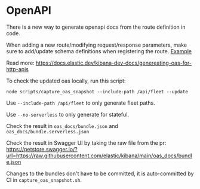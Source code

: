# OpenAPI

There is a new way to generate openapi docs from the route definition in code.

When adding a new route/modifying request/response parameters, make sure to add/update schema definitions when registering the route.
[Example](https://github.com/elastic/kibana/blob/main/x-pack/platform/plugins/shared/fleet/server/routes/agent/index.ts#L96-L123)

Read more: https://docs.elastic.dev/kibana-dev-docs/genereating-oas-for-http-apis

To check the updated oas locally, run this script:

```
node scripts/capture_oas_snapshot --include-path /api/fleet --update
```

Use `--include-path /api/fleet` to only generate fleet paths.

Use `--no-serverless` to only generate for stateful.

Check the result in `oas_docs/bundle.json` and `oas_docs/bundle.serverless.json`

Check the result in Swagger UI by taking the raw file from the pr: https://petstore.swagger.io/?url=https://raw.githubusercontent.com/elastic/kibana/main/oas_docs/bundle.json

Changes to the bundles don't have to be committed, it is auto-committed by CI in `capture_oas_snapshot.sh`.
